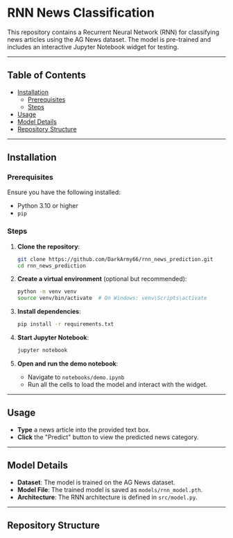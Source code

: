 # RNN News Classification

This repository contains a Recurrent Neural Network (RNN) for classifying news articles using the AG News dataset. The model is pre-trained and includes an interactive Jupyter Notebook widget for testing.

---

## Table of Contents
- [Installation](#installation)
  - [Prerequisites](#prerequisites)
  - [Steps](#steps)
- [Usage](#usage)
- [Model Details](#model-details)
- [Repository Structure](#repository-structure)

---

## Installation

### Prerequisites
Ensure you have the following installed:
- Python 3.10 or higher
- `pip`

### Steps

1. **Clone the repository**:
    ```sh
    git clone https://github.com/DarkArmy66/rnn_news_prediction.git
    cd rnn_news_prediction
    ```

2. **Create a virtual environment** (optional but recommended):
    ```sh
    python -m venv venv
    source venv/bin/activate  # On Windows: venv\Scripts\activate
    ```

3. **Install dependencies**:
    ```sh
    pip install -r requirements.txt
    ```

4. **Start Jupyter Notebook**:
    ```sh
    jupyter notebook
    ```

5. **Open and run the demo notebook**:
    - Navigate to `notebooks/demo.ipynb`
    - Run all the cells to load the model and interact with the widget.

---

## Usage

- **Type** a news article into the provided text box.
- **Click** the "Predict" button to view the predicted news category.

---

## Model Details

- **Dataset**: The model is trained on the AG News dataset.
- **Model File**: The trained model is saved as `models/rnn_model.pth`.
- **Architecture**: The RNN architecture is defined in `src/model.py`.

---

## Repository Structure


